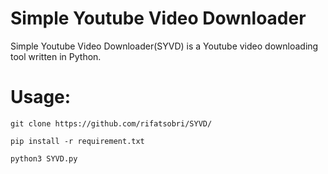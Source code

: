 # Simple Youtube Video Downloader
Simple Youtube Video Downloader(SYVD) is a Youtube video downloading tool written in Python.







# Usage:
```
git clone https://github.com/rifatsobri/SYVD/
```
```
pip install -r requirement.txt
```
```
python3 SYVD.py
```



